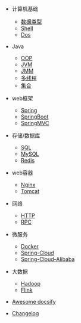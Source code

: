 - 计算机基础
  - [数据类型](contents/计算机基础-数据类型.md)
  - [Shell](contents/计算机基础-Shell.md)
  - [Dos](contents/计算机基础-dos.md)

- Java
  - [OOP](contents/Java-OOP.md)
  - [JVM](contents/Java-JVM.md)
  - [JMM](contents/Java-JMM.md)
  - [多线程](contents/Java-多线程.md)
  - [集合](configuration.md)
  
- web框架
  - [Spring](contents/web框架-Spring.md)
  - [SpringBoot](contents/web框架-SpringBoot.md)
  - [SpringMVC](contents/web框架-SpringMVC.md)

- 存储/数据库
  - [SQL](contents/存储-SQL.md)
  - [MySQL](contents/存储-MySQL.md)
  - [Redis](contents/存储-Redis.md)

- web容器
  - [Nginx](contents/web容器-Nginx.md)
  - [Tomcat](configuration.md)
  
- 网络
  - [HTTP](configuration.md)
  - [RPC](configuration.md)
  
- 微服务
  - [Docker](configuration.md)
  - [Spring-Cloud](configuration.md)
  - [Spring-Cloud-Alibaba](configuration.md)
  
- 大数据
  - [Hadoop](configuration.md)
  - [Flink](configuration.md)

- [Awesome docsify](subdir/quickstart.md)
- [Changelog](subdir/quickstart.md)
